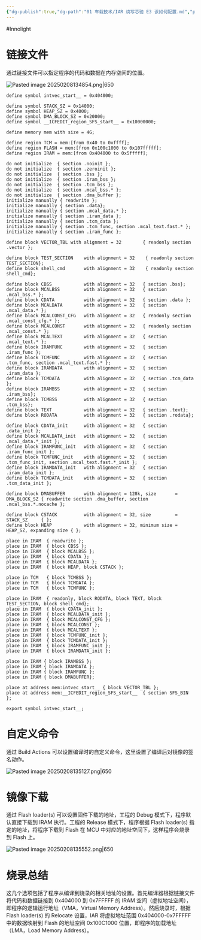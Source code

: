 ```yaml
---
{"dg-publish":true,"dg-path":"01 车载技术/IAR 烧写芯驰 E3 该如何配置.md","permalink":"/01 车载技术/IAR 烧写芯驰 E3 该如何配置/","created":"2025-02-08T13:46:37.000+08:00","updated":"2025-02-08T14:24:01.000+08:00"}
---
```


#Innolight

# 链接文件

通过链接文件可以指定程序的代码和数据在内存空间的位置。

![Pasted image 20250208134854.png|650](/img/user/0.Asset/resource/Pasted%20image%2020250208134854.png)

```
define symbol intvec_start__ = 0x404000;

define symbol STACK_SZ = 0x14000;
define symbol HEAP_SZ = 0x4000;
define symbol DMA_BLOCK_SZ = 0x20000;
define symbol __ICFEDIT_region_SFS_start__ = 0x10000000;

define memory mem with size = 4G;

define region TCM = mem:[from 0x40 to 0xffff];
define region FLASH = mem:[from 0x100c1000 to 0x107fffff];
define region IRAM = mem:[from 0x404000 to 0x5fffff];

do not initialize  { section .noinit };
do not initialize  { section .zeroinit };
do not initialize  { section .bss };
do not initialize  { section .iram_bss };
do not initialize  { section .tcm_bss };
do not initialize  { section .mcal_bss.* };
do not initialize  { section .dma_buffer };
initialize manually { readwrite };
initialize manually { section .data};
initialize manually { section .mcal_data.* };
initialize manually { section .iram_data };
initialize manually { section .tcm_data };
initialize manually { section .tcm_func, section .mcal_text.fast.* };
initialize manually { section .iram_func };

define block VECTOR_TBL with alignment = 32        { readonly section .vector };

define block TEST_SECTION    with alignment = 32    { readonly section TEST_SECTION};
define block shell_cmd       with alignment = 32    { readonly section shell_cmd};

define block CBSS            with alignment = 32   { section .bss};
define block MCALBSS         with alignment = 32   { section .mcal_bss.* };
define block CDATA           with alignment = 32   { section .data };
define block MCALDATA        with alignment = 32   { section .mcal_data.* };
define block MCALCONST_CFG   with alignment = 32   { readonly section .mcal_const_cfg.* };
define block MCALCONST       with alignment = 32   { readonly section .mcal_const.* };
define block MCALTEXT        with alignment = 32   { section .mcal_text.* };
define block IRAMFUNC        with alignment = 32   { section .iram_func };
define block TCMFUNC         with alignment = 32   { section .tcm_func, section .mcal_text.fast.* };
define block IRAMDATA        with alignment = 32   { section .iram_data };
define block TCMDATA         with alignment = 32   { section .tcm_data };
define block IRAMBSS         with alignment = 32   { section .iram_bss};
define block TCMBSS          with alignment = 32   { section .tcm_bss};
define block TEXT            with alignment = 32   { section .text};
define block RODATA          with alignment = 32   { section .rodata};

define block CDATA_init      with alignment = 32   { section .data_init };
define block MCALDATA_init   with alignment = 32   { section .mcal_data.*_init };
define block IRAMFUNC_init   with alignment = 32   { section .iram_func_init };
define block TCMFUNC_init    with alignment = 32   { section .tcm_func_init, section .mcal_text.fast.*_init };
define block IRAMDATA_init   with alignment = 32   { section .iram_data_init };
define block TCMDATA_init    with alignment = 32   { section .tcm_data_init };

define block DMABUFFER       with alignment = 128k, size       = DMA_BLOCK_SZ { readwrite section .dma_buffer, section .mcal_bss.*.nocache };

define block CSTACK          with alignment = 32, size         = STACK_SZ     { };
define block HEAP            with alignment = 32, minimum size = HEAP_SZ, expanding size { };

place in IRAM  { readwrite };
place in IRAM  { block CBSS };
place in IRAM  { block MCALBSS };
place in IRAM  { block CDATA };
place in IRAM  { block MCALDATA };
place in IRAM  { block HEAP, block CSTACK };

place in TCM   { block TCMBSS };
place in TCM   { block TCMDATA };
place in TCM   { block TCMFUNC };

place in IRAM  { readonly, block RODATA, block TEXT, block TEST_SECTION, block shell_cmd};
place in IRAM  { block CDATA_init };
place in IRAM  { block MCALDATA_init };
place in IRAM  { block MCALCONST_CFG };
place in IRAM  { block MCALCONST };
place in IRAM  { block MCALTEXT };
place in IRAM  { block TCMFUNC_init };
place in IRAM  { block TCMDATA_init };
place in IRAM  { block IRAMFUNC_init };
place in IRAM  { block IRAMDATA_init };

place in IRAM { block IRAMBSS };
place in IRAM { block IRAMDATA };
place in IRAM { block IRAMFUNC };
place in IRAM { block DMABUFFER};

place at address mem:intvec_start__ { block VECTOR_TBL };
place at address mem:__ICFEDIT_region_SFS_start__  { section SFS_BIN };

export symbol intvec_start__;
```

# 自定义命令

通过 Build Actions 可以设置编译时的自定义命令，这里设置了编译后对镜像的签名动作。

![Pasted image 20250208135127.png|650](/img/user/0.Asset/resource/Pasted%20image%2020250208135127.png)

# 镜像下载

通过 Flash loader(s) 可以设置固件下载的地址，工程的 Debug 模式下，程序默认直接下载到 IRAM 执行。工程的 Release 模式下，程序根据 Flash loader(s) 指定的地址，将程序下载到 Flash 在 MCU 中对应的地址空间下，这样程序会烧录到 Flash 上。

![Pasted image 20250208135552.png|650](/img/user/0.Asset/resource/Pasted%20image%2020250208135552.png)

# 烧录总结

这几个选项包括了程序从编译到烧录的相关地址的设置。首先编译器根据链接文件将代码和数据链接到 0x404000 到 0x7FFFFF 的 IRAM 空间（虚拟地址空间），即程序的逻辑运行地址（VMA，Virtual Memory Address）。然后烧录时，根据 Flash loader(s) 的 Relocate 设置，IAR 将虚拟地址范围 0x404000-0x7FFFFF 中的数据映射到 Flash 的地址空间 0x100C1000 位置，即程序的加载地址（LMA，Load Memory Address）。

